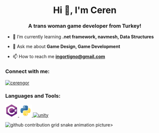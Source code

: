 <h1 align="center">Hi 👋, I'm Ceren</h1>
<h3 align="center">A trans woman game developer from Turkey!</h3>

- 🌱 I’m currently learning **.net framework, navmesh, Data Structures**

- 💬 Ask me about **Game Design, Game Development**

- 📫 How to reach me **ingortigno@gmail.com**

<h3 align="left">Connect with me:</h3>
<p align="left">
<a href="https://linkedin.com/in/cerengor" target="blank"><img align="center" src="https://raw.githubusercontent.com/rahuldkjain/github-profile-readme-generator/master/src/images/icons/Social/linked-in-alt.svg" alt="cerengor" height="30" width="40" /></a>
</p>

<h3 align="left">Languages and Tools:</h3>
<p align="left"> <a href="https://www.w3schools.com/cs/" target="_blank" rel="noreferrer"> <img src="https://raw.githubusercontent.com/devicons/devicon/master/icons/csharp/csharp-original.svg" alt="csharp" width="40" height="40"/> </a> <a href="https://www.python.org" target="_blank" rel="noreferrer"> <img src="https://raw.githubusercontent.com/devicons/devicon/master/icons/python/python-original.svg" alt="python" width="40" height="40"/> </a> <a href="https://unity.com/" target="_blank" rel="noreferrer"> <img src="https://www.vectorlogo.zone/logos/unity3d/unity3d-icon.svg" alt="unity" width="40" height="40"/> </a> </p>

<picture>
  <source media="(prefers-color-scheme: dark)" srcset="https://raw.githubusercontent.com/cerogamedev/cerogamedev/output/github-contribution-grid-snake-dark.svg">
  <source media="(prefers-color-scheme: light)" srcset="https://raw.githubusercontent.com/cerogamedev/cerogamedev/output/github-contribution-grid-snake.svg">
  <img alt="github contribution grid snake animation" src="https://raw.githubusercontent.com/cerogamedev/cerogamedev/output/github-contribution-grid-snake.svg">
picture>
